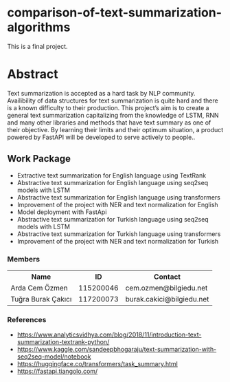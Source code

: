 # comparison-of-text-summarization-algorithms
This is a final project.

<!DOCTYPE html>
<html>
<head>
</head>
<body>

<h1>Abstract</h1>
<p>Text summarization is accepted as a hard task by NLP community. Availibility of data structures for text summarization is quite hard and there is a known difficulty to their production. This project’s aim is to create a general text summarization capitalizing from the knowledge of LSTM, RNN and many other libraries and methods that have text summary as one of their objective. By learning their limits and their optimum situation, a product powered by FastAPI will be developed to serve actively to people..</p>
<h2>Work Package</h2>
<ul>
	<li> Extractive text summarization for English language using TextRank </li>
	<li> Abstractive text summarization for English language using seq2seq models with LSTM </li>
	<li> Abstractive text summarization for English language using transformers </li>
	<li> Improvement of the project with NER and text normalization for English </li>
	<li> Model deployment with FastApi </li>
	<li> Abstractive text summarization for Turkish language using seq2seq models with LSTM </li>
	<li> Abstractive text summarization for Turkish language using transformers </li>
	<li> Improvement of the project with NER and text normalization for Turkish </li>
</ul>
<h3>Members</h3>
<table style="width:100%">
  <tr>
    <th>Name</th>
    <th>ID</th>
    <th>Contact</th>
  </tr>
  <tr>
    <td>Arda Cem Özmen</td>
    <td>115200046</td>
    <td>cem.ozmen@bilgiedu.net</td>
  </tr>
  <tr>
    <td>Tuğra Burak Çakıcı</td>
    <td>117200073</td>
    <td>burak.cakici@bilgiedu.net</td>
  </tr>
</table>
<h3>References</h3>
<ul>
	<li><a href="url">https://www.analyticsvidhya.com/blog/2018/11/introduction-text-summarization-textrank-python/</a></li>
	<li><a href="url">https://www.kaggle.com/sandeepbhogaraju/text-summarization-with-seq2seq-model/notebook</a></li>
	<li><a href="url">https://huggingface.co/transformers/task_summary.html</a></li>
	<li><a href="url">https://fastapi.tiangolo.com/</a></li>
</ul>
</body>
</html>
